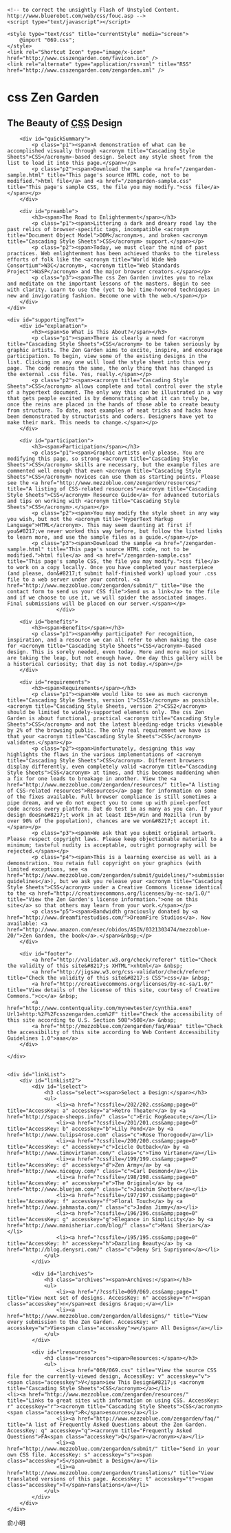 
<!DOCTYPE html PUBLIC "-//W3C//DTD XHTML 1.0 Strict//EN"
	"http://www.w3.org/TR/xhtml1/DTD/xhtml1-strict.dtd">
<html xmlns="http://www.w3.org/1999/xhtml" xml:lang="en" >
<head>
	<meta http-equiv="content-type" content="text/html; charset=iso-8859-1" />
	<meta name="author" content="Dave Shea" />
	<meta name="keywords" content="design, css, cascading, style, sheets, xhtml, graphic design, w3c, web standards, visual, display" />
	<meta name="description" content="A demonstration of what can be accomplished visually through CSS-based design." />
	<meta name="robots" content="all" />
	<title>css Zen Garden: The Beauty in CSS Design</title>

	<!-- to correct the unsightly Flash of Unstyled Content. http://www.bluerobot.com/web/css/fouc.asp -->
	<script type="text/javascript"></script>
	
	<style type="text/css" title="currentStyle" media="screen">
		@import "069.css";
	</style>
	<link rel="Shortcut Icon" type="image/x-icon" href="http://www.csszengarden.com/favicon.ico" />	
	<link rel="alternate" type="application/rss+xml" title="RSS" href="http://www.csszengarden.com/zengarden.xml" />
</head>

<!--


	This xhtml document is marked up to provide the designer with the maximum possible flexibility.
	There are more classes and extraneous tags than needed, and in a real world situation, it's more
	likely that it would be much leaner.
	
	However, I think we can all agree that even given that, we're still better off than if this had been
	built with tables.


-->

<body id="css-zen-garden">

<div id="container">
	<div id="intro">
		<div id="pageHeader">
			<h1><span>css Zen Garden</span></h1>
			<h2><span>The Beauty of <acronym title="Cascading Style Sheets">CSS</acronym> Design</span></h2>
		</div>

		<div id="quickSummary">
			<p class="p1"><span>A demonstration of what can be accomplished visually through <acronym title="Cascading Style Sheets">CSS</acronym>-based design. Select any style sheet from the list to load it into this page.</span></p>
			<p class="p2"><span>Download the sample <a href="/zengarden-sample.html" title="This page's source HTML code, not to be modified.">html file</a> and <a href="/zengarden-sample.css" title="This page's sample CSS, the file you may modify.">css file</a></span></p>
		</div>

		<div id="preamble">
			<h3><span>The Road to Enlightenment</span></h3>
			<p class="p1"><span>Littering a dark and dreary road lay the past relics of browser-specific tags, incompatible <acronym title="Document Object Model">DOM</acronym>s, and broken <acronym title="Cascading Style Sheets">CSS</acronym> support.</span></p>
			<p class="p2"><span>Today, we must clear the mind of past practices. Web enlightenment has been achieved thanks to the tireless efforts of folk like the <acronym title="World Wide Web Consortium">W3C</acronym>, <acronym title="Web Standards Project">WaSP</acronym> and the major browser creators.</span></p>
			<p class="p3"><span>The css Zen Garden invites you to relax and meditate on the important lessons of the masters. Begin to see with clarity. Learn to use the (yet to be) time-honored techniques in new and invigorating fashion. Become one with the web.</span></p>
		</div>
	</div>

	<div id="supportingText">
		<div id="explanation">
			<h3><span>So What is This About?</span></h3>
			<p class="p1"><span>There is clearly a need for <acronym title="Cascading Style Sheets">CSS</acronym> to be taken seriously by graphic artists. The Zen Garden aims to excite, inspire, and encourage participation. To begin, view some of the existing designs in the list. Clicking on any one will load the style sheet into this very page. The code remains the same, the only thing that has changed is the external .css file. Yes, really.</span></p>
			<p class="p2"><span><acronym title="Cascading Style Sheets">CSS</acronym> allows complete and total control over the style of a hypertext document. The only way this can be illustrated in a way that gets people excited is by demonstrating what it can truly be, once the reins are placed in the hands of those able to create beauty from structure. To date, most examples of neat tricks and hacks have been demonstrated by structurists and coders. Designers have yet to make their mark. This needs to change.</span></p>
		</div>

		<div id="participation">
			<h3><span>Participation</span></h3>
			<p class="p1"><span>Graphic artists only please. You are modifying this page, so strong <acronym title="Cascading Style Sheets">CSS</acronym> skills are necessary, but the example files are commented well enough that even <acronym title="Cascading Style Sheets">CSS</acronym> novices can use them as starting points. Please see the <a href="http://www.mezzoblue.com/zengarden/resources/" title="A listing of CSS-related resources"><acronym title="Cascading Style Sheets">CSS</acronym> Resource Guide</a> for advanced tutorials and tips on working with <acronym title="Cascading Style Sheets">CSS</acronym>.</span></p>
			<p class="p2"><span>You may modify the style sheet in any way you wish, but not the <acronym title="HyperText Markup Language">HTML</acronym>. This may seem daunting at first if you&#8217;ve never worked this way before, but follow the listed links to learn more, and use the sample files as a guide.</span></p>
			<p class="p3"><span>Download the sample <a href="/zengarden-sample.html" title="This page's source HTML code, not to be modified.">html file</a> and <a href="/zengarden-sample.css" title="This page's sample CSS, the file you may modify.">css file</a> to work on a copy locally. Once you have completed your masterpiece (and please, don&#8217;t submit half-finished work) upload your .css file to a web server under your control. <a href="http://www.mezzoblue.com/zengarden/submit/" title="Use the contact form to send us your CSS file">Send us a link</a> to the file and if we choose to use it, we will spider the associated images. Final submissions will be placed on our server.</span></p>
					</div>

		<div id="benefits">
			<h3><span>Benefits</span></h3>
			<p class="p1"><span>Why participate? For recognition, inspiration, and a resource we can all refer to when making the case for <acronym title="Cascading Style Sheets">CSS</acronym>-based design. This is sorely needed, even today. More and more major sites are taking the leap, but not enough have. One day this gallery will be a historical curiosity; that day is not today.</span></p>
		</div>

		<div id="requirements">
			<h3><span>Requirements</span></h3>
			<p class="p1"><span>We would like to see as much <acronym title="Cascading Style Sheets, version 1">CSS1</acronym> as possible. <acronym title="Cascading Style Sheets, version 2">CSS2</acronym> should be limited to widely-supported elements only. The css Zen Garden is about functional, practical <acronym title="Cascading Style Sheets">CSS</acronym> and not the latest bleeding-edge tricks viewable by 2% of the browsing public. The only real requirement we have is that your <acronym title="Cascading Style Sheets">CSS</acronym> validates.</span></p>
			<p class="p2"><span>Unfortunately, designing this way highlights the flaws in the various implementations of <acronym title="Cascading Style Sheets">CSS</acronym>. Different browsers display differently, even completely valid <acronym title="Cascading Style Sheets">CSS</acronym> at times, and this becomes maddening when a fix for one leads to breakage in another. View the <a href="http://www.mezzoblue.com/zengarden/resources/" title="A listing of CSS-related resources">Resources</a> page for information on some of the fixes available. Full browser compliance is still sometimes a pipe dream, and we do not expect you to come up with pixel-perfect code across every platform. But do test in as many as you can. If your design doesn&#8217;t work in at least IE5+/Win and Mozilla (run by over 90% of the population), chances are we won&#8217;t accept it.</span></p>
			<p class="p3"><span>We ask that you submit original artwork. Please respect copyright laws. Please keep objectionable material to a minimum; tasteful nudity is acceptable, outright pornography will be rejected.</span></p>
			<p class="p4"><span>This is a learning exercise as well as a demonstration. You retain full copyright on your graphics (with limited exceptions, see <a href="http://www.mezzoblue.com/zengarden/submit/guidelines/">submission guidelines</a>), but we ask you release your <acronym title="Cascading Style Sheets">CSS</acronym> under a Creative Commons license identical to the <a href="http://creativecommons.org/licenses/by-nc-sa/1.0/" title="View the Zen Garden's license information.">one on this site</a> so that others may learn from your work.</span></p>
			<p class="p5"><span>Bandwidth graciously donated by <a href="http://www.dreamfirestudios.com/">DreamFire Studios</a>. Now available: <a href="http://www.amazon.com/exec/obidos/ASIN/0321303474/mezzoblue-20/">Zen Garden, the book</a>.</span>&nbsp;</p>
		</div>

		<div id="footer">
			<a href="http://validator.w3.org/check/referer" title="Check the validity of this site&#8217;s XHTML">xhtml</a> &nbsp; 
			<a href="http://jigsaw.w3.org/css-validator/check/referer" title="Check the validity of this site&#8217;s CSS">css</a> &nbsp; 
			<a href="http://creativecommons.org/licenses/by-nc-sa/1.0/" title="View details of the license of this site, courtesy of Creative Commons.">cc</a> &nbsp;
			<a href="http://www.contentquality.com/mynewtester/cynthia.exe?Url1=http:%2F%2Fcsszengarden.com%2F" title="Check the accessibility of this site according to U.S. Section 508">508</a> &nbsp;
			<a href="http://mezzoblue.com/zengarden/faq/#aaa" title="Check the accessibility of this site according to Web Content Accessibility Guidelines 1.0">aaa</a>
		</div>

	</div>

	
	<div id="linkList">
		<div id="linkList2">
			<div id="lselect">
				<h3 class="select"><span>Select a Design:</span></h3>
				<ul>
					<li><a href="?cssfile=/202/202.css&amp;page=0" title="AccessKey: a" accesskey="a">Retro Theater</a> by <a href="http://space-sheeps.info/" class="c">Eric Rog&eacute;</a></li>
					<li><a href="?cssfile=/201/201.css&amp;page=0" title="AccessKey: b" accesskey="b">Lily Pond</a> by <a href="http://www.tulips4rose.com" class="c">Rose Thorogood</a></li>
					<li><a href="?cssfile=/200/200.css&amp;page=0" title="AccessKey: c" accesskey="c">Icicle Outback</a> by <a href="http://www.timovirtanen.com/" class="c">Timo Virtanen</a></li>
					<li><a href="?cssfile=/199/199.css&amp;page=0" title="AccessKey: d" accesskey="d">Zen Army</a> by <a href="http://www.niceguy.com/" class="c">Carl Desmond</a></li>
					<li><a href="?cssfile=/198/198.css&amp;page=0" title="AccessKey: e" accesskey="e">The Original</a> by <a href="http://www.bluejam.com/" class="c">Joachim Shotter</a></li>
					<li><a href="?cssfile=/197/197.css&amp;page=0" title="AccessKey: f" accesskey="f">Floral Touch</a> by <a href="http://www.jahmasta.com/" class="c">Jadas Jimmy</a></li>
					<li><a href="?cssfile=/196/196.css&amp;page=0" title="AccessKey: g" accesskey="g">Elegance in Simplicity</a> by <a href="http://www.manisheriar.com/blog/" class="c">Mani Sheriar</a></li>
					<li><a href="?cssfile=/195/195.css&amp;page=0" title="AccessKey: h" accesskey="h">Dazzling Beauty</a> by <a href="http://blog.denysri.com/" class="c">Deny Sri Supriyono</a></li>
				</ul>
			</div>

			<div id="larchives">
				<h3 class="archives"><span>Archives:</span></h3>
				<ul>
					<li><a href="/?cssfile=069/069.css&amp;page=1" title="View next set of designs. AccessKey: n" accesskey="n"><span class="accesskey">n</span>ext designs &raquo;</a></li>
					<li><a href="http://www.mezzoblue.com/zengarden/alldesigns/" title="View every submission to the Zen Garden. AccessKey: w" accesskey="w">Vie<span class="accesskey">w</span> All Designs</a></li>
				</ul>
			</div>
			
			<div id="lresources">
				<h3 class="resources"><span>Resources:</span></h3>
				<ul>
					<li><a href="069/069.css" title="View the source CSS file for the currently-viewed design, AccessKey: v" accesskey="v"><span class="accesskey">V</span>iew This Design&#8217;s <acronym title="Cascading Style Sheets">CSS</acronym></a></li>					<li><a href="http://www.mezzoblue.com/zengarden/resources/" title="Links to great sites with information on using CSS. AccessKey: r" accesskey="r"><acronym title="Cascading Style Sheets">CSS</acronym> <span class="accesskey">R</span>esources</a></li>
					<li><a href="http://www.mezzoblue.com/zengarden/faq/" title="A list of Frequently Asked Questions about the Zen Garden. AccessKey: q" accesskey="q"><acronym title="Frequently Asked Questions">FA<span class="accesskey">Q</span></acronym></a></li>
					<li><a href="http://www.mezzoblue.com/zengarden/submit/" title="Send in your own CSS file. AccessKey: s" accesskey="s"><span class="accesskey">S</span>ubmit a Design</a></li>
					<li><a href="http://www.mezzoblue.com/zengarden/translations/" title="View translated versions of this page. AccessKey: t" accesskey="t"><span class="accesskey">T</span>ranslations</a></li>
				</ul>
			</div>
		</div>
	</div>


</div>

<!-- These extra divs/spans may be used as catch-alls to add extra imagery. -->
<div id="extraDiv1"><span></span></div><div id="extraDiv2"><span></span></div><div id="extraDiv3"><span></span></div>
<div id="extraDiv4"><span></span></div><div id="extraDiv5"><span></span></div><div id="extraDiv6"><span></span></div>

</body>
</html>
俞小明
